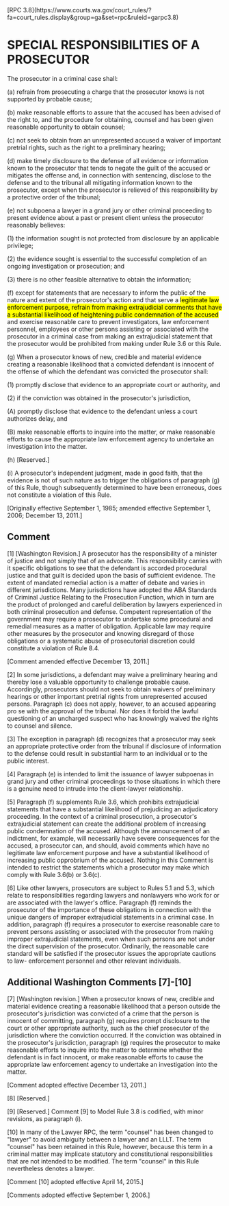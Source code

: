 <title>RPC 3.8</title>
[RPC 3.8](https://www.courts.wa.gov/court_rules/?fa=court_rules.display&group=ga&set=rpc&ruleid=garpc3.8)

# SPECIAL RESPONSIBILITIES OF A PROSECUTOR


The prosecutor in a criminal case shall:
	
(a)  refrain from prosecuting a charge that the prosecutor knows is not supported by probable cause;
	
(b)  make reasonable efforts to assure that the accused has been advised of the right to, and the procedure for
obtaining, counsel and has been given reasonable opportunity to obtain counsel;

(c)  not seek to obtain from an unrepresented accused a waiver of important pretrial rights, such as the right
to a preliminary hearing;

(d)  make timely disclosure to the defense of all evidence or information known to the prosecutor that tends
to negate the guilt of the accused or mitigates the offense and, in connection with sentencing, disclose to the
defense and to the tribunal all mitigating information known to the prosecutor, except when the prosecutor is
relieved of this responsibility by a protective order of the tribunal;

(e)  not subpoena a lawyer in a grand jury or other criminal proceeding to present evidence about a past or
present client unless the prosecutor reasonably believes:

(1)  the information sought is not protected from disclosure by an applicable privilege;

(2)  the evidence sought is essential to the successful completion of an ongoing investigation or prosecution; and

(3)  there is no other feasible alternative to obtain the information;

(f)  except for statements that are necessary to inform the public of the nature and extent of the prosecutor's
action and that serve a <mark>legitimate law enforcement purpose, refrain from making extrajudicial comments that
have a substantial likelihood of heightening public condemnation of the accused</mark> and exercise reasonable care to
prevent investigators, law enforcement personnel, employees or other persons assisting or associated with the
prosecutor in a criminal case from making an extrajudicial statement that the prosecutor would be prohibited
from making under Rule 3.6 or this Rule.

(g)  When a prosecutor knows of new, credible and material evidence creating a reasonable likelihood that a
convicted defendant is innocent of the offense of which the defendant was convicted the prosecutor shall:

(1)  promptly disclose that evidence to an appropriate court or authority, and

(2)  if the conviction was obtained in the prosecutor's jurisdiction,

(A)  promptly disclose that evidence to the defendant unless a court authorizes delay, and

(B)  make reasonable efforts to inquire into the matter, or make reasonable efforts to cause the appropriate law
enforcement agency to undertake an investigation into the matter.

(h)  [Reserved.]

(i)  A prosecutor's independent judgment, made in good faith, that the evidence is not of such nature as to
trigger the obligations of paragraph (g) of this Rule, though subsequently determined to have been erroneous,
does not constitute a violation of this Rule.

[Originally effective September 1, 1985; amended effective September 1, 2006; December 13, 2011.]


##    Comment

[1]  [Washington Revision.] A prosecutor has the responsibility of a minister of justice and not simply that
of an advocate. This responsibility carries with it specific obligations to see that the defendant is accorded
procedural justice and that guilt is decided upon the basis of sufficient evidence. The extent of mandated
remedial action is a matter of debate and varies in different jurisdictions. Many jurisdictions have adopted the
ABA Standards of Criminal Justice Relating to the Prosecution Function, which in turn are the product of
prolonged and careful deliberation by lawyers experienced in both criminal prosecution and defense. Competent
representation of the government may require a prosecutor to undertake some procedural and remedial measures
as a matter of obligation.  Applicable law may require other measures by the prosecutor and knowing disregard
of those obligations or a systematic abuse of prosecutorial discretion could constitute a violation of Rule 8.4.

[Comment amended effective December 13, 2011.]

[2]  In some jurisdictions, a defendant may waive a preliminary hearing and thereby lose a valuable
opportunity to challenge probable cause. Accordingly, prosecutors should not seek to obtain waivers of
preliminary hearings or other important pretrial rights from unrepresented accused persons. Paragraph (c) does
not apply, however, to an accused appearing pro se with the approval of the tribunal. Nor does it forbid the
lawful questioning of an uncharged suspect who has knowingly waived the rights to counsel and silence.
	
[3]  The exception in paragraph (d) recognizes that a prosecutor may seek an appropriate protective order
from the tribunal if disclosure of information to the defense could result in substantial harm to an individual or
to the public interest.

[4]  Paragraph (e) is intended to limit the issuance of lawyer subpoenas in grand jury and other criminal
proceedings to those situations in which there is a genuine need to intrude into the client-lawyer relationship.

[5]  Paragraph (f) supplements Rule 3.6, which prohibits extrajudicial statements that have a substantial
likelihood of prejudicing an adjudicatory proceeding. In the context of a criminal prosecution, a prosecutor's
extrajudicial statement can create the additional problem of increasing public condemnation of the accused.
Although the announcement of an indictment, for example, will necessarily have severe consequences for the
accused, a prosecutor can, and should, avoid comments which have no legitimate law enforcement purpose and
have a substantial likelihood of increasing public opprobrium of the accused. Nothing in this Comment is
intended to restrict the statements which a prosecutor may make which comply with Rule 3.6(b) or 3.6(c).

[6]  Like other lawyers, prosecutors are subject to Rules 5.1 and 5.3, which relate to responsibilities
regarding lawyers and nonlawyers who work for or are associated with the lawyer's office. Paragraph (f)
reminds the prosecutor of the importance of these obligations in connection with the unique dangers of
improper extrajudicial statements in a criminal case. In addition, paragraph (f) requires a prosecutor to exercise
reasonable care to prevent persons assisting or associated with the prosecutor from making improper
extrajudicial statements, even when such persons are not under the direct supervision of the prosecutor.
Ordinarily, the reasonable care standard will be satisfied if the prosecutor issues the appropriate cautions to law-
enforcement personnel and other relevant individuals.


##  Additional Washington Comments [7]-[10]

[7]  [Washington revision.]  When a prosecutor knows of new, credible and material evidence creating a
reasonable likelihood that a person outside the prosecutor's jurisdiction was convicted of a crime that the person
is innocent of committing, paragraph (g) requires prompt disclosure to the court or other appropriate authority,
such as the chief prosecutor of the jurisdiction where the conviction occurred.  If the conviction was obtained in
the prosecutor's jurisdiction, paragraph (g) requires the prosecutor to make reasonable efforts to inquire into the
matter to determine whether the defendant is in fact innocent, or make reasonable efforts to cause the
appropriate law enforcement agency to undertake an investigation into the matter.

[Comment adopted effective December 13, 2011.]

[8]  [Reserved.]

[9]  [Reserved.]  Comment [9] to Model Rule 3.8 is codified, with minor revisions, as paragraph (i).

[10]  In many of the Lawyer RPC, the term "counsel" has been changed to "lawyer" to avoid ambiguity between a
lawyer and an LLLT.  The term "counsel" has been retained in this Rule, however, because this term in a criminal
matter may implicate statutory and constitutional responsibilities that are not intended to be modified.  The term
"counsel" in this Rule nevertheless denotes a lawyer.

[Comment [10] adopted effective April 14, 2015.]

[Comments adopted effective September 1, 2006.]
